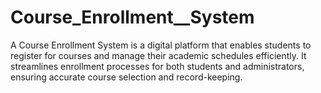 # Course_Enrollment__System
A Course Enrollment System is a digital platform that enables students to register for courses and manage their academic schedules efficiently. It streamlines enrollment processes for both students and administrators, ensuring accurate course selection and record-keeping.
